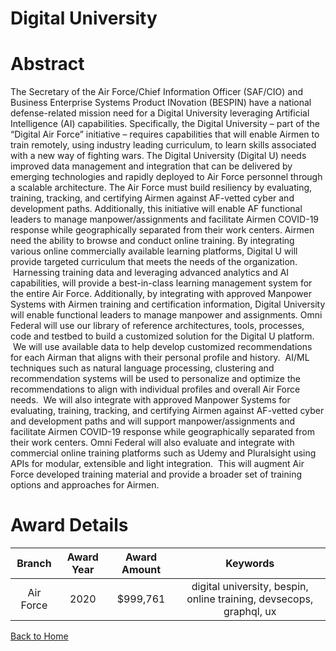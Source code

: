 
Digital University
==================

# Abstract


The Secretary of the Air Force/Chief Information Officer (SAF/CIO) and Business Enterprise Systems Product INovation (BESPIN) have a national defense-related mission need for a Digital University leveraging Artificial Intelligence (AI) capabilities. Specifically, the Digital University – part of the “Digital Air Force” initiative – requires capabilities that will enable Airmen to train remotely, using industry leading curriculum, to learn skills associated with a new way of fighting wars. The Digital University (Digital U) needs improved data management and integration that can be delivered by emerging technologies and rapidly deployed to Air Force personnel through a scalable architecture. The Air Force must build resiliency by evaluating, training, tracking, and certifying Airmen against AF-vetted cyber and development paths. Additionally, this initiative will enable AF functional leaders to manage manpower/assignments and facilitate Airmen COVID-19 response while geographically separated from their work centers. Airmen need the ability to browse and conduct online training. By integrating various online commercially available learning platforms, Digital U will provide targeted curriculum that meets the needs of the organization.  Harnessing training data and leveraging advanced analytics and AI capabilities, will provide a best-in-class learning management system for the entire Air Force. Additionally, by integrating with approved Manpower Systems with Airmen training and certification information, Digital University will enable functional leaders to manage manpower and assignments. Omni Federal will use our library of reference architectures, tools, processes, code and testbed to build a customized solution for the Digital U platform.  We will use available data to help develop customized recommendations for each Airman that aligns with their personal profile and history.  AI/ML techniques such as natural language processing, clustering and recommendation systems will be used to personalize and optimize the recommendations to align with individual profiles and overall Air Force needs.  We will also integrate with approved Manpower Systems for evaluating, training, tracking, and certifying Airmen against AF-vetted cyber and development paths and will support manpower/assignments and facilitate Airmen COVID-19 response while geographically separated from their work centers. Omni Federal will also evaluate and integrate with commercial online training platforms such as Udemy and Pluralsight using APIs for modular, extensible and light integration.  This will augment Air Force developed training material and provide a broader set of training options and approaches for Airmen.  

# Award Details

|Branch|Award Year|Award Amount|Keywords|
| :---: | :---: | :---: | :---: |
|Air Force|2020|$999,761|digital university, bespin, online training, devsecops, graphql, ux|
  
  


[Back to Home](https://github.com/chrischow/dod_sbir_awards/DJ/#1637)